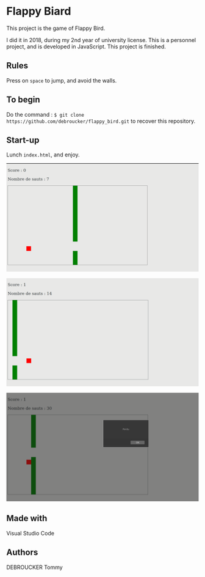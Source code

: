 # Flappy Biard

This project is the game of Flappy Bird. 

I did it in 2018, during my 2nd year of university license. This is a personnel project, and is developed in JavaScript. This project is finished.

## Rules
Press on `space` to jump, and avoid the walls. 

## To begin
Do the command :  `$ git clone https://github.com/debroucker/flappy_bird.git` to recover this repository.

## Start-up
Lunch `index.html`, and enjoy.

![home](img/succes1.png)

![home](img/succes2.png)

![losed](img/losed.png)

## Made with
Visual Studio Code

## Authors
DEBROUCKER Tommy
